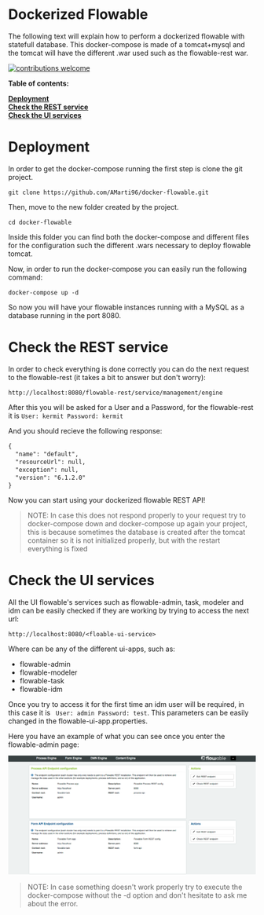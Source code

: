 # Dockerized Flowable

The following text will explain how to perform a dockerized flowable with statefull database. This docker-compose is made of a tomcat+mysql and the tomcat will have the different .war used such as the flowable-rest war.

[![contributions welcome](https://img.shields.io/badge/contributions-welcome-brightgreen.svg?style=flat)](https://github.com/AMarti96/docker-flowable/issues)

**Table of contents:**<br>

**[Deployment](#deployment)**<br>
**[Check the REST service](#check-the-rest-service)**<br>
**[Check the UI services](#check-the-ui-services)**<br>

# Deployment

In order to get the docker-compose running the first step is clone the git project.

```
git clone https://github.com/AMarti96/docker-flowable.git
```

Then, move to the new folder created by the project.

```
cd docker-flowable
```

Inside this folder you can find both the docker-compose and different files for the configuration such the different .wars necessary to deploy flowable tomcat.

Now, in order to run the docker-compose you can easily run the following command:

```
docker-compose up -d
```

So now you will have your flowable instances running with a MySQL as a database running in the port 8080. 

# Check the REST service

In order to check everything is done correctly you can do the next request to the flowable-rest (it takes a bit to answer but don't worry):

```
http://localhost:8080/flowable-rest/service/management/engine
```
After this you will be asked for a User and a Password, for the flowable-rest it is ```User: kermit Password: kermit```

And you should recieve the following response:

```
{
  "name": "default",
  "resourceUrl": null,
  "exception": null,
  "version": "6.1.2.0"
}
```

Now you can start using your dockerized flowable REST API!

> NOTE: In case this does not respond properly to your request try to docker-compose down and docker-compose up again your project, this is because sometimes the database is created after the tomcat container so it is not initialized properly, but with the restart everything is fixed


# Check the UI services

All the UI flowable's services such as flowable-admin, task, modeler and idm can be easily checked if they are working by trying to access the next url:

```
http://localhost:8080/<floable-ui-service>
```

Where _<flowable-ui-service>_ can be any of the different ui-apps, such as:
 + flowable-admin 
 + flowable-modeler 
 + flowable-task
 + flowable-idm
 
Once you try to access it for the first time an idm user will be required, in this case it is ``` User: admin Password: test```. This parameters can be easily changed in the flowable-ui-app.properties.

Here you have an example of what you can see once you enter the flowable-admin page:

![Flowable Admin](docs/admin.png)

> NOTE: In case something doesn't work properly try to execute the docker-compose without the -d option and don't hesitate to ask me about the error.
